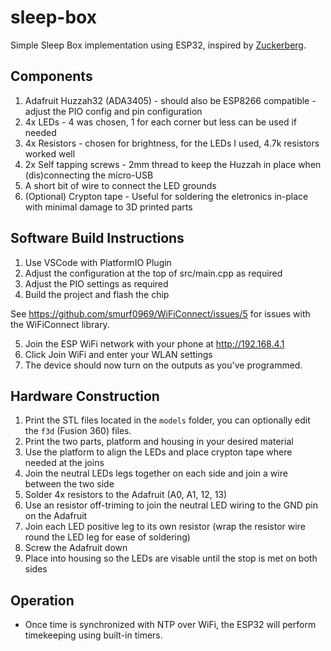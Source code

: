 # sleep-box
Simple Sleep Box implementation using ESP32, inspired by [Zuckerberg](https://www.dezeen.com/2019/05/03/mark-zuckerberg-sleep-box-design/).

## Components
1. Adafruit Huzzah32 (ADA3405) - should also be ESP8266 compatible - adjust the PIO config and pin configuration
2. 4x LEDs - 4 was chosen, 1 for each corner but less can be used if needed
3. 4x Resistors - chosen for brightness, for the LEDs I used, 4.7k resistors worked well  
4. 2x Self tapping screws - 2mm thread to keep the Huzzah in place when (dis)connecting the micro-USB
5. A short bit of wire to connect the LED grounds
6. (Optional) Crypton tape - Useful for soldering the eletronics in-place with minimal damage to 3D printed parts

## Software Build Instructions
1. Use VSCode with PlatformIO Plugin
2. Adjust the configuration at the top of src/main.cpp as required
3. Adjust the PIO settings as required
4. Build the project and flash the chip

See https://github.com/smurf0969/WiFiConnect/issues/5 for issues with the WiFiConnect library.

5. Join the ESP WiFi network with your phone at http://192.168.4.1
6. Click Join WiFi and enter your WLAN settings
7. The device should now turn on the outputs as you've programmed.

## Hardware Construction

1. Print the STL files located in the `models` folder, you can optionally edit the `f3d` (Fusion 360) files.
2. Print the two parts, platform and housing in your desired material
3. Use the platform to align the LEDs and place crypton tape where needed at the joins
4. Join the neutral LEDs legs together on each side and join a wire between the two side
5. Solder 4x resistors to the Adafruit (A0, A1, 12, 13)
6. Use an resistor off-triming to join the neutral LED wiring to the GND pin on the Adafruit
7. Join each LED positive leg to its own resistor (wrap the resistor wire round the LED leg for ease of soldering)
8. Screw the Adafruit down
9. Place into housing so the LEDs are visable until the stop is met on both sides

## Operation
- Once time is synchronized with NTP over WiFi, the ESP32 will perform timekeeping using built-in timers.
